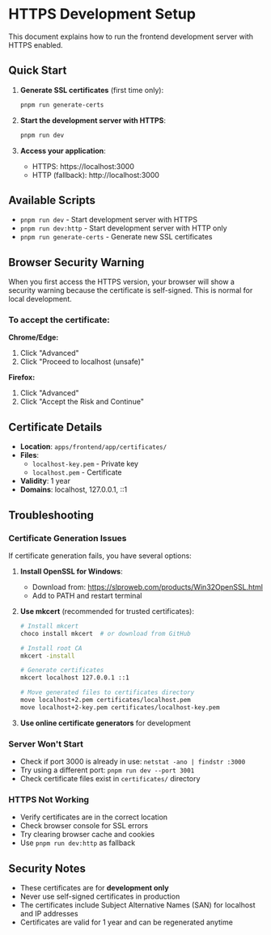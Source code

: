 # HTTPS Development Setup

This document explains how to run the frontend development server with HTTPS enabled.

## Quick Start

1. **Generate SSL certificates** (first time only):
   ```bash
   pnpm run generate-certs
   ```

2. **Start the development server with HTTPS**:
   ```bash
   pnpm run dev
   ```

3. **Access your application**:
   - HTTPS: https://localhost:3000
   - HTTP (fallback): http://localhost:3000

## Available Scripts

- `pnpm run dev` - Start development server with HTTPS
- `pnpm run dev:http` - Start development server with HTTP only
- `pnpm run generate-certs` - Generate new SSL certificates

## Browser Security Warning

When you first access the HTTPS version, your browser will show a security warning because the certificate is self-signed. This is normal for local development.

### To accept the certificate:

**Chrome/Edge:**
1. Click "Advanced"
2. Click "Proceed to localhost (unsafe)"

**Firefox:**
1. Click "Advanced"
2. Click "Accept the Risk and Continue"

## Certificate Details

- **Location**: `apps/frontend/app/certificates/`
- **Files**: 
  - `localhost-key.pem` - Private key
  - `localhost.pem` - Certificate
- **Validity**: 1 year
- **Domains**: localhost, 127.0.0.1, ::1

## Troubleshooting

### Certificate Generation Issues

If certificate generation fails, you have several options:

1. **Install OpenSSL for Windows**:
   - Download from: https://slproweb.com/products/Win32OpenSSL.html
   - Add to PATH and restart terminal

2. **Use mkcert** (recommended for trusted certificates):
   ```bash
   # Install mkcert
   choco install mkcert  # or download from GitHub
   
   # Install root CA
   mkcert -install
   
   # Generate certificates
   mkcert localhost 127.0.0.1 ::1
   
   # Move generated files to certificates directory
   move localhost+2.pem certificates/localhost.pem
   move localhost+2-key.pem certificates/localhost-key.pem
   ```

3. **Use online certificate generators** for development

### Server Won't Start

- Check if port 3000 is already in use: `netstat -ano | findstr :3000`
- Try using a different port: `pnpm run dev --port 3001`
- Check certificate files exist in `certificates/` directory

### HTTPS Not Working

- Verify certificates are in the correct location
- Check browser console for SSL errors
- Try clearing browser cache and cookies
- Use `pnpm run dev:http` as fallback

## Security Notes

- These certificates are for **development only**
- Never use self-signed certificates in production
- The certificates include Subject Alternative Names (SAN) for localhost and IP addresses
- Certificates are valid for 1 year and can be regenerated anytime
